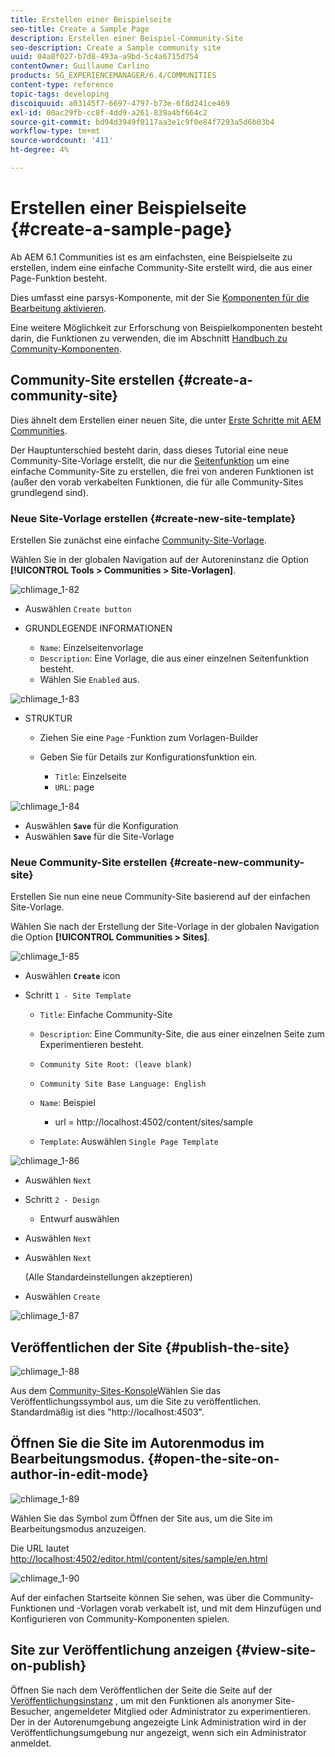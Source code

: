 ```yaml
---
title: Erstellen einer Beispielseite
seo-title: Create a Sample Page
description: Erstellen einer Beispiel-Community-Site
seo-description: Create a Sample community site
uuid: 04a8f027-b7d8-493a-a9bd-5c4a6715d754
contentOwner: Guillaume Carlino
products: SG_EXPERIENCEMANAGER/6.4/COMMUNITIES
content-type: reference
topic-tags: developing
discoiquuid: a03145f7-6697-4797-b73e-6f8d241ce469
exl-id: 00ac29fb-cc8f-4dd9-a261-839a4bf664c2
source-git-commit: bd94d3949f0117aa3e1c9f0e84f7293a5d6b03b4
workflow-type: tm+mt
source-wordcount: '411'
ht-degree: 4%

---
```


# Erstellen einer Beispielseite {#create-a-sample-page}

Ab AEM 6.1 Communities ist es am einfachsten, eine Beispielseite zu erstellen, indem eine einfache Community-Site erstellt wird, die aus einer Page-Funktion besteht.

Dies umfasst eine parsys-Komponente, mit der Sie [Komponenten für die Bearbeitung aktivieren](basics.md#accessing-communities-components).

Eine weitere Möglichkeit zur Erforschung von Beispielkomponenten besteht darin, die Funktionen zu verwenden, die im Abschnitt [Handbuch zu Community-Komponenten](components-guide.md).

## Community-Site erstellen {#create-a-community-site}

Dies ähnelt dem Erstellen einer neuen Site, die unter [Erste Schritte mit AEM Communities](getting-started.md).

Der Hauptunterschied besteht darin, dass dieses Tutorial eine neue Community-Site-Vorlage erstellt, die nur die [Seitenfunktion](functions.md#page-function) um eine einfache Community-Site zu erstellen, die frei von anderen Funktionen ist (außer den vorab verkabelten Funktionen, die für alle Community-Sites grundlegend sind).

### Neue Site-Vorlage erstellen {#create-new-site-template}

Erstellen Sie zunächst eine einfache [Community-Site-Vorlage](sites.md).

Wählen Sie in der globalen Navigation auf der Autoreninstanz die Option **[!UICONTROL Tools > Communities > Site-Vorlagen]**.

![chlimage_1-82](assets/chlimage_1-82.png)

* Auswählen `Create button`
* GRUNDLEGENDE INFORMATIONEN

   * `Name`: Einzelseitenvorlage
   * `Description`: Eine Vorlage, die aus einer einzelnen Seitenfunktion besteht.
   * Wählen Sie `Enabled` aus.

![chlimage_1-83](assets/chlimage_1-83.png)

* STRUKTUR

   * Ziehen Sie eine `Page` -Funktion zum Vorlagen-Builder
   * Geben Sie für Details zur Konfigurationsfunktion ein.

      * `Title`: Einzelseite
      * `URL`: page

![chlimage_1-84](assets/chlimage_1-84.png)

* Auswählen **`Save`** für die Konfiguration
* Auswählen **`Save`** für die Site-Vorlage

### Neue Community-Site erstellen {#create-new-community-site}

Erstellen Sie nun eine neue Community-Site basierend auf der einfachen Site-Vorlage.

Wählen Sie nach der Erstellung der Site-Vorlage in der globalen Navigation die Option **[!UICONTROL Communities > Sites]**.

![chlimage_1-85](assets/chlimage_1-85.png)

* Auswählen **`Create`** icon

* Schritt `1 - Site Template`

   * `Title`: Einfache Community-Site
   * `Description`: Eine Community-Site, die aus einer einzelnen Seite zum Experimentieren besteht.
   * `Community Site Root: (leave blank)`
   * `Community Site Base Language: English`
   * `Name`: Beispiel

      * url = http://localhost:4502/content/sites/sample
   * `Template`: Auswählen `Single Page Template`


![chlimage_1-86](assets/chlimage_1-86.png)

* Auswählen `Next`
* Schritt `2 - Design`

   * Entwurf auswählen

* Auswählen `Next`
* Auswählen `Next`

   (Alle Standardeinstellungen akzeptieren)

* Auswählen `Create`

![chlimage_1-87](assets/chlimage_1-87.png)

## Veröffentlichen der Site {#publish-the-site}

![chlimage_1-88](assets/chlimage_1-88.png)

Aus dem [Community-Sites-Konsole](sites-console.md)Wählen Sie das Veröffentlichungssymbol aus, um die Site zu veröffentlichen. Standardmäßig ist dies &quot;http://localhost:4503&quot;.

## Öffnen Sie die Site im Autorenmodus im Bearbeitungsmodus. {#open-the-site-on-author-in-edit-mode}

![chlimage_1-89](assets/chlimage_1-89.png)

Wählen Sie das Symbol zum Öffnen der Site aus, um die Site im Bearbeitungsmodus anzuzeigen.

Die URL lautet [http://localhost:4502/editor.html/content/sites/sample/en.html](http://localhost:4502/editor.html/content/sites/sample/en.html)

![chlimage_1-90](assets/chlimage_1-90.png)

Auf der einfachen Startseite können Sie sehen, was über die Community-Funktionen und -Vorlagen vorab verkabelt ist, und mit dem Hinzufügen und Konfigurieren von Community-Komponenten spielen.

## Site zur Veröffentlichung anzeigen {#view-site-on-publish}

Öffnen Sie nach dem Veröffentlichen der Seite die Seite auf der [Veröffentlichungsinstanz](http://localhost:4503/content/sites/sample/en.html) , um mit den Funktionen als anonymer Site-Besucher, angemeldeter Mitglied oder Administrator zu experimentieren. Der in der Autorenumgebung angezeigte Link Administration wird in der Veröffentlichungsumgebung nur angezeigt, wenn sich ein Administrator anmeldet.
